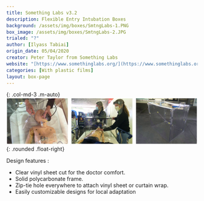 ```yaml
---
title: Something Labs v3.2
description: Flexible Entry Intubation Boxes
background: /assets/img/boxes/SmtngLabs-1.PNG
box_image: /assets/img/boxes/SmtngLabs-2.JPG
trialed: "?"
author: [Ilyass Tabiai]
origin_date: 05/04/2020
creator: Peter Taylor from Something Labs
website: "[https://www.somethinglabs.org/](https://www.somethinglabs.org/)"
categories: [With plastic films]
layout: box-page
---
```


{: .col-md-3 .m-auto}
![alt text](/assets/img/boxes/SmtngLabs-1.PNG)
{: .rounded .float-right}
<br/>

Design features :
* Clear vinyl sheet cut for the doctor comfort.
* Solid polycarbonate frame.
* Zip-tie hole everywhere to attach vinyl sheet or curtain wrap.
* Easily customizable designs for local adaptation